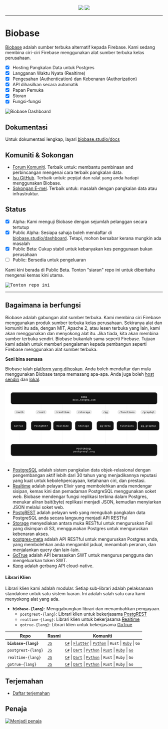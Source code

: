 <p align="center">
<img src="https://user-images.githubusercontent.com/8291514/213727234-cda046d6-28c6-491a-b284-b86c5cede25d.png#gh-light-mode-only">
<img src="https://user-images.githubusercontent.com/8291514/213727225-56186826-bee8-43b5-9b15-86e839d89393.png#gh-dark-mode-only">
</p>

---

# Biobase

[Biobase](https://biobase.studio) adalah sumber terbuka alternatif kepada Firebase. Kami sedang membina ciri-ciri Firebase menggunakan alat sumber terbuka kelas perusahaan.

- [x] Hosting Pangkalan Data untuk Postgres
- [x] Langganan Waktu Nyata (Realtime)
- [x] Pengesahan (Authentication) dan Kebenaran (Authorization)
- [x] API dihasilkan secara automatik
- [x] Papan Pemuka
- [x] Storan
- [x] Fungsi-fungsi

![Biobase Dashboard](https://raw.githubusercontent.combiobase-ai/biobase/master/apps/www/public/images/github/biobase-dashboard.png)

## Dokumentasi

Untuk dokumentasi lengkap, layari [biobase.studio/docs](https://biobase.studio/docs)

## Komuniti & Sokongan

- [Forum Komuniti](https://github.com/biobase-ai/biobase/discussions). Terbaik untuk: membantu pembinaan and perbincangan mengenai cara terbaik pangkalan data.
- [Isu GitHub](https://github.com/biobase-ai/biobase/issues). Terbaik untuk: pepijat dan ralat yang anda hadapi menggunakan Biobase.
- [Sokongan E-mel](https://biobase.studio/docs/support#business-support). Terbaik untuk: masalah dengan pangkalan data atau infrastruktur.

## Status

- [x] Alpha: Kami menguji Biobase dengan sejumlah pelanggan secara tertutup
- [x] Public Alpha: Sesiapa sahaja boleh mendaftar di [biobase.studio/dashboard](https://biobase.studio/dashboard). Tetapi, mohon bersabar kerana mungkin ada masalah
- [x] Public Beta: Cukup stabil untuk kebanyakan kes penggunaan bukan perusahaan
- [ ] Public: Bersedia untuk pengeluaran

Kami kini berada di Public Beta. Tonton "siaran" repo ini untuk diberitahu mengenai kemas kini utama.

<kbd><img src="https://raw.githubusercontent.combiobase-ai/biobase/d5f7f413ab356dc1a92075cb3cee4e40a957d5b1/web/static/watch-repo.gif" alt="Tonton repo ini"/></kbd>

---

## Bagaimana ia berfungsi

Biobase adalah gabungan alat sumber terbuka. Kami membina ciri Firebase menggunakan produk sumber terbuka kelas perusahaan. Sekiranya alat dan komuniti itu ada, dengan MIT, Apache 2, atau lesen terbuka yang lain, kami akan menggunakan dan menyokong alat itu. Jika tiada, kita akan membina sumber terbuka sendiri. Biobase bukanlah sama seperti Firebase. Tujuan kami adalah untuk memberi pengalaman kepada pembangun seperti Firebase menggunakan alat sumber terbuka.

**Seni bina semasa**

Biobase ialah [platform yang dihoskan](https://biobase.studio/dashboard). Anda boleh mendaftar dan mula menggunakan Biobase tanpa memasang apa-apa.
Anda juga boleh [host sendiri](https://biobase.studio/docs/guides/hosting/overview) dan [lokal](https://biobase.studio/docs/guides/local-development).

![Seni bina](https://github.com/biobase-ai/biobase/blob/master/apps/docs/public/img/biobase-architecture.svg)

- [PostgreSQL](https://www.postgresql.org/) adalah sistem pangkalan data objek-relasional dengan pengembangan aktif lebih dari 30 tahun yang menjadikannya reputasi yang kuat untuk kebolehpercayaan, ketahanan ciri, dan prestasi.
- [Realtime](https://github.com/biobase-ai/realtime) adalah pelayan Elixir yang membolehkan anda mendengar sisipan, kemas kini dan pemadaman PostgreSQL menggunakan soket web. Biobase mendengar fungsi replikasi terbina dalam Postgres, menukar aliran bait(byte) replikasi menjadi JSON, kemudian menyiarkan JSON melalui soket web.
- [PostgREST](http://postgrest.org/) adalah pelayan web yang mengubah pangkalan data PostgreSQL anda secara langsung menjadi API RESTful
- [Storage](https://github.com/biobase-ai/storage-api) menyediakan antara muka RESTful untuk menguruskan Fail yang disimpan di S3, menggunakan Postgres untuk menguruskan kebenaran akses.
- [postgres-meta](https://github.com/biobase-ai/postgres-meta) adalah API RESTful untuk menguruskan Postgres anda, yang membolehkan anda mengambil jadual, menambah peranan, dan menjalankan query dan lain-lain.
- [GoTrue](https://github.com/netlify/gotrue) adalah API berasaskan SWT untuk mengurus pengguna dan mengeluarkan token SWT.
- [Kong](https://github.com/Kong/kong) adalah gerbang API cloud-native.

#### Librari Klien

Librari klien kami adalah modular. Setiap sub-librari adalah pelaksanaan standalone untuk satu sistem luaran. Ini adalah salah satu cara kami menyokong alat yang ada.

- **`biobase-{lang}`**: Menggabungkan librari dan menambahkan pengayaan.
  - `postgrest-{lang}`: Librari klien untuk bekerjasama [PostgREST](https://github.com/postgrest/postgrest)
  - `realtime-{lang}`: Librari klien untuk bekerjasama [Realtime](https://github.com/biobase-ai/realtime)
  - `gotrue-{lang}`: Librari klien untuk bekerjasama [GoTrue](https://github.com/netlify/gotrue)

| Repo                  | Rasmi                                            | Komuniti                                                                                                                                                                                                                                                                                                                             |
| --------------------- | ------------------------------------------------ | ------------------------------------------------------------------------------------------------------------------------------------------------------------------------------------------------------------------------------------------------------------------------------------------------------------------------------------ |
| **`biobase-{lang}`** | [`JS`](https://github.com/biobase-ai/supabase-js)  | [`C#`](https://github.com/biobase-ai/biobase-csharp) \| [`Flutter`](https://github.com/biobase-ai/biobase-flutter) \| [`Python`](https://github.com/biobase-ai/biobase-py) \| `Rust` \| [`Ruby`](https://github.com/biobase-ai/biobase-rb) \| `Go`                                                                                       |
| `postgrest-{lang}`    | [`JS`](https://github.com/biobase-ai/postgrest-js) | [`C#`](https://github.com/biobase-ai/postgrest-csharp) \| [`Dart`](https://github.com/biobase-ai/postgrest-dart) \| [`Python`](https://github.com/biobase-ai/postgrest-py) \| [`Rust`](https://github.com/biobase-ai/postgrest-rs) \| [`Ruby`](https://github.com/biobase-ai/postgrest-rb) \| [`Go`](https://github.com/biobase-ai/postgrest-go) |
| `realtime-{lang}`     | [`JS`](https://github.com/biobase-ai/realtime-js)  | [`C#`](https://github.com/biobase-ai/realtime-csharp) \| [`Dart`](https://github.com/biobase-ai/realtime-dart) \| [`Python`](https://github.com/biobase-ai/realtime-py) \| `Rust` \| `Ruby` \| `Go`                                                                                                                                        |
| `gotrue-{lang}`       | [`JS`](https://github.com/biobase-ai/gotrue-js)    | [`C#`](https://github.com/biobase-ai/gotrue-csharp) \| [`Dart`](https://github.com/biobase-ai/gotrue-dart) \| [`Python`](https://github.com/biobase-ai/gotrue-py) \| `Rust` \| `Ruby` \| `Go`                                                                                                                                              |

## Terjemahan

- [Daftar terjemahan](/i18n/languages.md)

## Penaja

[![Menjadi penaja](https://user-images.githubusercontent.com/10214025/90518111-e74bbb00-e198-11ea-8f88-c9e3c1aa4b5b.png)](https://github.com/sponsors/biobase)
